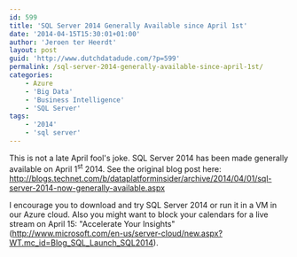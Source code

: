 ```yaml
---
id: 599
title: 'SQL Server 2014 Generally Available since April 1st'
date: '2014-04-15T15:30:01+01:00'
author: 'Jeroen ter Heerdt'
layout: post
guid: 'http://www.dutchdatadude.com/?p=599'
permalink: /sql-server-2014-generally-available-since-april-1st/
categories:
    - Azure
    - 'Big Data'
    - 'Business Intelligence'
    - 'SQL Server'
tags:
    - '2014'
    - 'sql server'
---
```


This is not a late April fool's joke. SQL Server 2014 has been made generally available on April 1<sup>st</sup> 2014. See the original blog post here: <a href="http://blogs.technet.com/b/dataplatforminsider/archive/2014/04/01/sql-server-2014-now-generally-available.aspx">http://blogs.technet.com/b/dataplatforminsider/archive/2014/04/01/sql-server-2014-now-generally-available.aspx</a>

I encourage you to download and try SQL Server 2014 or run it in a VM in our Azure cloud. Also you might want to block your calendars for a live stream on April 15: "Accelerate Your Insights" (<a href="http://www.microsoft.com/en-us/server-cloud/new.aspx?WT.mc_id=Blog_SQL_Launch_SQL2014">http://www.microsoft.com/en-us/server-cloud/new.aspx?WT.mc_id=Blog_SQL_Launch_SQL2014</a>).